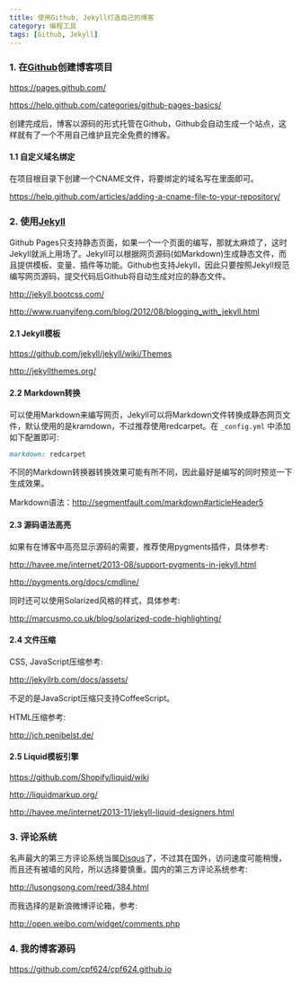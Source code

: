```yaml
---
title: 使用Github, Jekyll打造自己的博客
category: 编程工具
tags: [Github, Jekyll]
---
```


### 1. 在[Github](https://github.com/)创建博客项目
<https://pages.github.com/>

<https://help.github.com/categories/github-pages-basics/>

创建完成后，博客以源码的形式托管在Github，Github会自动生成一个站点，这样就有了一个不用自己维护且完全免费的博客。

#### 1.1 自定义域名绑定
在项目根目录下创建一个CNAME文件，将要绑定的域名写在里面即可。

<https://help.github.com/articles/adding-a-cname-file-to-your-repository/>

### 2. 使用[Jekyll](http://jekyllrb.com/)
Github Pages只支持静态页面，如果一个一个页面的编写，那就太麻烦了，这时Jekyll就派上用场了。Jekyll可以根据网页源码(如Markdown)生成静态文件，而且提供模板、变量、插件等功能。Github也支持Jekyll，因此只要按照Jekyll规范编写网页源码，提交代码后Github将自动生成对应的静态文件。

<http://jekyll.bootcss.com/>

<http://www.ruanyifeng.com/blog/2012/08/blogging_with_jekyll.html>


#### 2.1 Jekyll模板
<https://github.com/jekyll/jekyll/wiki/Themes>

<http://jekyllthemes.org/>

#### 2.2 Markdown转换
可以使用Markdown来编写网页，Jekyll可以将Markdown文件转换成静态网页文件，默认使用的是kramdown，不过推荐使用redcarpet。在 `_config.yml` 中添加如下配置即可:

```ruby
markdown: redcarpet
```

不同的Markdown转换器转换效果可能有所不同，因此最好是编写的同时预览一下生成效果。

Markdown语法：<http://segmentfault.com/markdown#articleHeader5>

#### 2.3 源码语法高亮
如果有在博客中高亮显示源码的需要，推荐使用pygments插件，具体参考:

<http://havee.me/internet/2013-08/support-pygments-in-jekyll.html>

<http://pygments.org/docs/cmdline/>

同时还可以使用Solarized风格的样式，具体参考:

<http://marcusmo.co.uk/blog/solarized-code-highlighting/>

#### 2.4 文件压缩
CSS, JavaScript压缩参考:

<http://jekyllrb.com/docs/assets/>

不足的是JavaScript压缩只支持CoffeeScript。

HTML压缩参考:

<http://jch.penibelst.de/>

#### 2.5 Liquid模板引擎
<https://github.com/Shopify/liquid/wiki>

<http://liquidmarkup.org/>

<http://havee.me/internet/2013-11/jekyll-liquid-designers.html>

### 3. 评论系统
名声最大的第三方评论系统当属[Disqus](https://disqus.com/)了，不过其在国外，访问速度可能稍慢，而且还有被墙的风险，所以选择要慎重。国内的第三方评论系统参考:

<http://lusongsong.com/reed/384.html>

而我选择的是新浪微博评论箱，参考:

<http://open.weibo.com/widget/comments.php>

### 4. 我的博客源码

<https://github.com/cpf624/cpf624.github.io>
